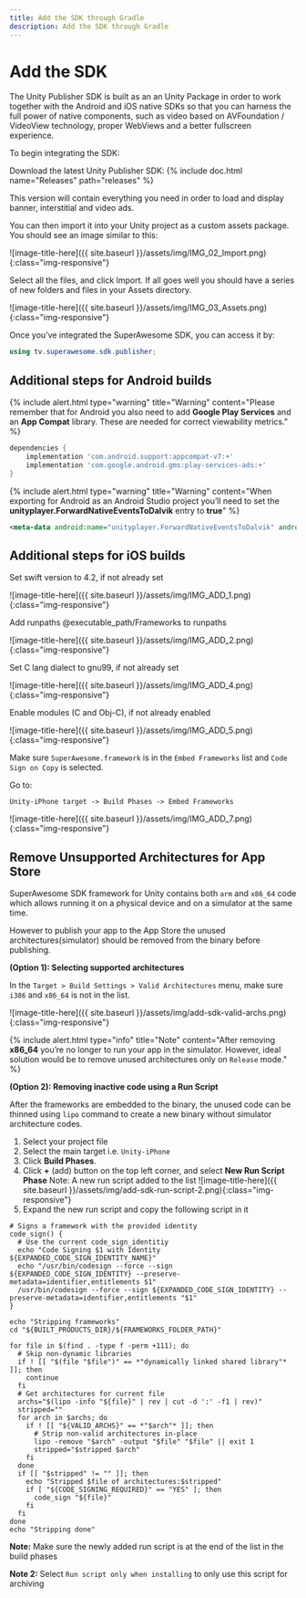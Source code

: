 ```yaml
---
title: Add the SDK through Gradle
description: Add the SDK through Gradle
---
```


# Add the SDK

The Unity Publisher SDK is built as an an Unity Package in order to work together with the Android and iOS native SDKs so that you can harness the full power of native components, such as video based on AVFoundation / VideoView technology, proper WebViews and a better fullscreen experience.

To begin integrating the SDK:

Download the latest Unity Publisher SDK: {% include doc.html name="Releases" path="releases" %}

This version will contain everything you need in order to load and display banner, interstitial and video ads.

You can then import it into your Unity project as a custom assets package. You should see an image similar to this:

![image-title-here]({{ site.baseurl }}/assets/img/IMG_02_Import.png){:class="img-responsive"}

Select all the files, and click Import. If all goes well you should have a series of new folders and files in your Assets directory.

![image-title-here]({{ site.baseurl }}/assets/img/IMG_03_Assets.png){:class="img-responsive"}

Once you’ve integrated the SuperAwesome SDK, you can access it by:

```c#
using tv.superawesome.sdk.publisher;
```
## Additional steps for Android builds

{% include alert.html type="warning" title="Warning" content="Please remember that for Android you also need to add <strong>Google Play Services</strong> and an <strong>App Compat</strong> library. These are needed for correct viewability metrics." %}

```gradle
dependencies {
    implementation 'com.android.support:appcompat-v7:+'
    implementation 'com.google.android.gms:play-services-ads:+'
}
```

{% include alert.html type="warning" title="Warning" content="When exporting for Android as an Android Studio project you’ll need to set the <strong>unityplayer.ForwardNativeEventsToDalvik</strong> entry to <strong>true</strong>" %}

```xml
<meta-data android:name="unityplayer.ForwardNativeEventsToDalvik" android:value="true" />
```

## Additional steps for iOS builds

Set swift version to 4.2, if not already set

![image-title-here]({{ site.baseurl }}/assets/img/IMG_ADD_1.png){:class="img-responsive"}

Add runpaths @executable_path/Frameworks to runpaths

![image-title-here]({{ site.baseurl }}/assets/img/IMG_ADD_2.png){:class="img-responsive"}

Set C lang dialect to gnu99, if not already set

![image-title-here]({{ site.baseurl }}/assets/img/IMG_ADD_4.png){:class="img-responsive"}

Enable modules (C and Obj-C), if not already enabled

![image-title-here]({{ site.baseurl }}/assets/img/IMG_ADD_5.png){:class="img-responsive"}

Make sure `SuperAwesome.framework` is in the `Embed Frameworks` list and `Code Sign on Copy` is selected.

Go to:

`Unity-iPhone target -> Build Phases -> Embed Frameworks`

![image-title-here]({{ site.baseurl }}/assets/img/IMG_ADD_7.png){:class="img-responsive"}

## Remove Unsupported Architectures for App Store

SuperAwesome SDK framework for Unity contains both `arm` and `x86_64` code which allows running it on a physical device and on a simulator at the same time.

However to publish your app to the App Store the unused architectures(simulator) should be removed from the binary before publishing.

<strong>(Option 1): Selecting supported architectures</strong>

In the `Target > Build Settings > Valid Architectures` menu, make sure `i386` and `x86_64` is not in the list.

![image-title-here]({{ site.baseurl }}/assets/img/add-sdk-valid-archs.png){:class="img-responsive"}


{% include alert.html type="info" title="Note" content="After removing <strong>x86_64</strong> you’re no longer to run your app in the simulator. However, ideal solution would be to remove unused architectures only on `Release` mode." %}

<strong>(Option 2): Removing inactive code using a Run Script</strong>

After the frameworks are embedded to the binary, the unused code can be thinned using `lipo` command to create a new binary without simulator architecture codes.

1. Select your project file
2. Select the main target i.e. `Unity-iPhone`
3. Click <strong>Build Phases</strong>.
4. Click <strong>+</strong> (add) button on the top left corner, and select <strong>New Run Script Phase</strong>
    Note: A new run script added to the list
![image-title-here]({{ site.baseurl }}/assets/img/add-sdk-run-script-2.png){:class="img-responsive"}
5. Expand the new run script and copy the following script in it

```shell
# Signs a framework with the provided identity
code_sign() {
  # Use the current code_sign_identitiy
  echo "Code Signing $1 with Identity ${EXPANDED_CODE_SIGN_IDENTITY_NAME}"
  echo "/usr/bin/codesign --force --sign ${EXPANDED_CODE_SIGN_IDENTITY} --preserve-metadata=identifier,entitlements $1"
  /usr/bin/codesign --force --sign ${EXPANDED_CODE_SIGN_IDENTITY} --preserve-metadata=identifier,entitlements "$1"
}

echo "Stripping frameworks"
cd "${BUILT_PRODUCTS_DIR}/${FRAMEWORKS_FOLDER_PATH}"

for file in $(find . -type f -perm +111); do
  # Skip non-dynamic libraries
  if ! [[ "$(file "$file")" == *"dynamically linked shared library"* ]]; then
    continue
  fi
  # Get architectures for current file
  archs="$(lipo -info "${file}" | rev | cut -d ':' -f1 | rev)"
  stripped=""
  for arch in $archs; do
    if ! [[ "${VALID_ARCHS}" == *"$arch"* ]]; then
      # Strip non-valid architectures in-place
      lipo -remove "$arch" -output "$file" "$file" || exit 1
      stripped="$stripped $arch"
    fi
  done
  if [[ "$stripped" != "" ]]; then
    echo "Stripped $file of architectures:$stripped"
    if [ "${CODE_SIGNING_REQUIRED}" == "YES" ]; then
      code_sign "${file}"
    fi
  fi
done
echo "Stripping done"

```

<strong>Note:</strong> Make sure the newly added run script is at the end of the list in the build phases

<strong>Note 2:</strong> Select `Run script only when installing` to only use this script for archiving 